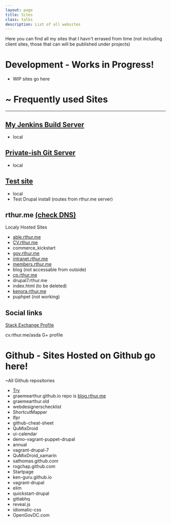 ```yaml
---
layout: page
title: Sites
class: talks
description: List of all websites
---
```


Here you can find all my sites that I havn't errased from time (not including client sites, those that can will be published under projects)

# Development - Works in Progress!

* WIP sites go here

# ~ Frequently used Sites
---

## [My Jenkins Build Server](http://jenkins.rthur.me/)
* local

## [Private-ish Git Server](http://git.rthur.me/users/sign_in)
* local

## [Test site](http://test.rthur.me/)
* local
* Test Drupal install (routes from rthur.me server)

## rthur.me [(check DNS)](http://hover.com/)

Localy Hosted Sites

* [able.rthur.me](http://able.rthur.me/)
* [CV.rthur.me](http://cv.rthur.me/)
* commerce_kickstart
* [gov.rthur.me](http://gov.rthur.me/)
* [intranet.rthur.me](http://intranet.rthur.me/)
* [members.rthur.me](http://members.rthur.me/)
* blog (not accessable from outside)
* [cp.rthur.me](http://cp.rthur.me/)
* drupal7.rthur.me
* index.html (to be deleted)
* [kenora.rthur.me](http://kenora.rthur.me/)
* puphpet (not working)

## Social links

[Stack Exchange Profile](http://stackoverflow.com/users/2911613/graeme-arthur)

cv.rthur.me/asda
G+ profile

# Github - Sites Hosted on Github go here!

~All Github repositories

* [Try](http://try.rthur.me/)
* graemearthur.github.io repo is [blog.rthur.me](http://blog.rthur.me)
* graemearthur.old
* webdesignerschecklist
* ShortcutMapper
* lfpr
* github-cheat-sheet
* QuMixDroid
* ui-calendar
* demo-vagrant-puppet-drupal
* annual
* vagrant-drupal-7
* QuMixDroid_xamarin
* sathomas.github.com
* rogchap.github.com
* Startpage
* ken-guru.github.io
* vagrant-drupal
* elim
* quickstart-drupal
* gitlabhq
* reveal.js
* idiomatic-css
* OpenGovDC.com

